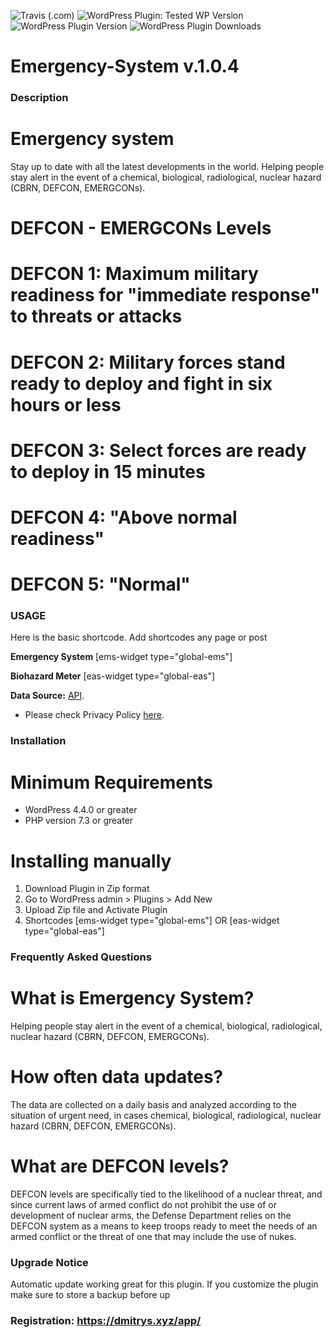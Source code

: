 ![Travis (.com)](https://img.shields.io/travis/com/DmitrysXYZ/emergency-system?color=21759B&logoColor=21759B&style=for-the-badge)
![WordPress Plugin: Tested WP Version](https://img.shields.io/wordpress/plugin/tested/emergency-system?color=21759B&logoColor=21759B&style=for-the-badge)
![WordPress Plugin Version](https://img.shields.io/wordpress/plugin/v/emergency-system?color=21759B&logoColor=21759B&style=for-the-badge)
![WordPress Plugin Downloads](https://img.shields.io/wordpress/plugin/dt/emergency-system?color=21759B&logoColor=21759B&style=for-the-badge)

# Emergency-System  v.1.0.4

###  Description
 
# Emergency system
Stay up to date with all the latest developments in the world.
Helping people stay alert in the event of a chemical, biological, radiological, nuclear hazard (CBRN, DEFCON, EMERGCONs).

# DEFCON - EMERGCONs Levels

# DEFCON 1: Maximum military readiness for "immediate response" to threats or attacks
# DEFCON 2: Military forces stand ready to deploy and fight in six hours or less
# DEFCON 3: Select forces are ready to deploy in 15 minutes
# DEFCON 4: "Above normal readiness"
# DEFCON 5: "Normal"

### USAGE

Here is the basic shortcode.
Add shortcodes any page or post


**Emergency System**
[ems-widget type="global-ems"]

**Biohazard Meter**
[eas-widget type="global-eas"]


**Data Source:** [API](https://github.com/DmitrysXYZ/Emergency-System). 
* Please check Privacy Policy [here](https://dmitrys.xyz/app/policy.php). 

### Installation

# Minimum Requirements

* WordPress 4.4.0 or greater
* PHP version 7.3 or greater

# Installing manually

1. Download Plugin in Zip format 
2. Go to WordPress admin > Plugins > Add New
3. Upload Zip file and Activate Plugin
4. Shortcodes [ems-widget type="global-ems"] OR [eas-widget type="global-eas"]

### Frequently Asked Questions

# What is Emergency System?
Helping people stay alert in the event of a chemical, biological, radiological, nuclear hazard (CBRN, DEFCON, EMERGCONs).

# How often data updates?
The data are collected on a daily basis and analyzed according to the situation of urgent need, in cases chemical, biological, radiological, nuclear hazard (CBRN, DEFCON, EMERGCONs).

# What are DEFCON levels?
DEFCON levels are specifically tied to the likelihood of a nuclear threat, and since current laws of armed conflict do not prohibit the use of or development of nuclear arms, the Defense Department relies on the DEFCON system as a means to keep troops ready to meet the needs of an armed conflict or the threat of one that may include the use of nukes.


### Upgrade Notice

Automatic update working great for this plugin. If you customize the plugin make sure to store a backup before up



### Registration: https://dmitrys.xyz/app/
